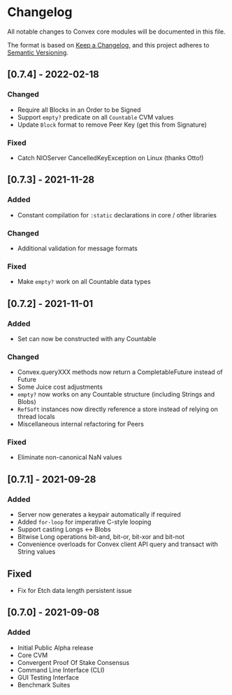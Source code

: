 # Changelog
All notable changes to Convex core modules will be documented in this file.

The format is based on [Keep a Changelog](https://keepachangelog.com/en/1.0.0/),
and this project adheres to [Semantic Versioning](https://semver.org/spec/v2.0.0.html).

## [0.7.4] - 2022-02-18
### Changed
- Require all Blocks in an Order to be Signed
- Support `empty?` predicate on all `Countable` CVM values
- Update `Block` format to remove Peer Key (get this from Signature)

### Fixed
- Catch NIOServer CancelledKeyException on Linux (thanks Otto!)

## [0.7.3] - 2021-11-28
### Added
- Constant compilation for `:static` declarations in core / other libraries

### Changed
- Additional validation for message formats

### Fixed
- Make `empty?` work on all Countable data types

## [0.7.2] - 2021-11-01
### Added
- Set can now be constructed with any Countable

### Changed
- Convex.queryXXX methods now return a CompletableFuture instead of Future
- Some Juice cost adjustments
- `empty?` now works on any Countable structure (including Strings and Blobs)
- `RefSoft` instances now directly reference a store instead of relying on thread locals
- Miscellaneous internal refactoring for Peers

### Fixed
- Eliminate non-canonical NaN values

## [0.7.1] - 2021-09-28
### Added
- Server now generates a keypair automatically if required
- Added `for-loop` for imperative C-style looping
- Support casting Longs <-> Blobs
- Bitwise Long operations bit-and, bit-or, bit-xor and bit-not
- Convenience overloads for Convex client API query and transact with String values

## Fixed
- Fix for Etch data length persistent issue


## [0.7.0] - 2021-09-08
### Added
- Initial Public Alpha release
- Core CVM
- Convergent Proof Of Stake Consensus
- Command Line Interface (CLI)
- GUI Testing Interface
- Benchmark Suites


